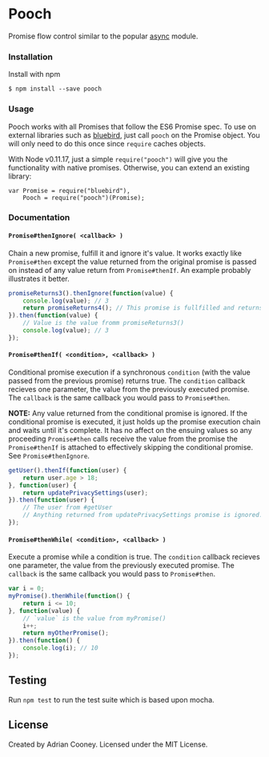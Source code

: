 # Pooch
Promise flow control similar to the popular [async](http://github.com/caolon/async) module.

### Installation
Install with npm

	$ npm install --save pooch
	
### Usage
Pooch works with all Promises that follow the ES6 Promise spec. To use on external libraries such as [bluebird](https://github.com/petkaantonov/bluebird/), just call `pooch` on the Promise object. You will only need to do this once since `require` caches objects.

With Node v0.11.17, just a simple `require("pooch")` will give you the functionality with native promises. Otherwise, you can extend an existing library:

	var Promise = require("bluebird"),
		Pooch = require("pooch")(Promise);


### Documentation

#### `Promise#thenIgnore( <callback> )`
Chain a new promise, fulfill it and ignore it's value. It works exactly like `Promise#then` except the value returned from the original promise is passed on instead of any value return from `Promise#thenIf`. An example probably illustrates it better.

```js
promiseReturns3().thenIgnore(function(value) {
	console.log(value); // 3
	return promiseReturns4(); // This promise is fullfilled and returns 4
}).then(function(value) {
	// Value is the value fromm promiseReturns3()
	console.log(value); // 3
});
```

#### `Promise#thenIf( <condition>, <callback> )`
Conditional promise execution if a synchronous `condition` (with the value passed from the previous promise) returns true. The `condition` callback recieves one parameter, the value from the previously executed promise. The `callback` is the same callback you would pass to `Promise#then`. 

**NOTE:** Any value returned from the conditional promise is ignored. If the conditional promise is executed, it just holds up the promise execution chain and waits until it's complete. It has no affect on the ensuing values so any proceeding `Promise#then` calls receive the value from the promise the `Promise#thenIf` is attached to effectively skipping the conditional promise. See `Promise#thenIgnore`.

```js
getUser().thenIf(function(user) {
	return user.age > 18;
}, function(user) {
	return updatePrivacySettings(user);
}).then(function(user) {
	// The user from #getUser
	// Anything returned from updatePrivacySettings promise is ignored.
});
```

#### `Promise#thenWhile( <condition>, <callback> )`
Execute a promise while a condition is true. The `condition` callback recieves one parameter, the value from the previously executed promise. The `callback` is the same callback you would pass to `Promise#then`. 

```js
var i = 0;
myPromise().thenWhile(function() {
	return i <= 10;
}, function(value) {
	// `value` is the value from myPromise()
	i++;
    return myOtherPromise();
}).then(function() {
	console.log(i); // 10
});
```

## Testing
Run `npm test` to run the test suite which is based upon mocha.

## License
Created by Adrian Cooney. Licensed under the MIT License.